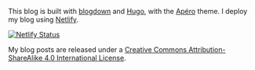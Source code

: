 This blog is built with [blogdown](https://github.com/rstudio/blogdown) and [Hugo](https://gohugo.io/), with the [Apéro](https://hugo-apero-docs.netlify.app/) theme. I deploy my blog using [Netlify](https://www.netlify.com/). 

[![Netlify Status](https://api.netlify.com/api/v1/badges/ff24c6f1-93d8-42c8-9e47-f77a7821fc86/deploy-status)](https://app.netlify.com/sites/johaniefournier/deploys)

My blog posts are released under a [Creative Commons Attribution-ShareAlike 4.0 International License](http://creativecommons.org/licenses/by-sa/4.0/).
